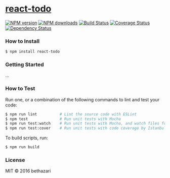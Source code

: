 # [react-todo](https://github.com/bethazari/react-todo)

[![NPM version](http://img.shields.io/npm/v/react-mvc-babel.svg?style=flat-square)](https://www.npmjs.com/package/react-mvc-babel)
[![NPM downloads](http://img.shields.io/npm/dm/react-mvc-babel.svg?style=flat-square)](https://www.npmjs.com/package/react-mvc-babel)
[![Build Status](http://img.shields.io/travis/albanecmlad/react-mvc-babel/master.svg?style=flat-square)](https://travis-ci.org/albanecmlad/react-mvc-babel)
[![Coverage Status](https://img.shields.io/coveralls/albanecmlad/react-mvc-babel.svg?style=flat-square)](https://coveralls.io/albanecmlad/react-mvc-babel)
[![Dependency Status](http://img.shields.io/david/albanecmlad/react-mvc-babel.svg?style=flat-square)](https://david-dm.org/albanecmlad/react-mvc-babel)

> 

### How to Install

```sh
$ npm install react-todo
```

### Getting Started

...

### How to Test

Run one, or a combination of the following commands to lint and test your code:

```sh
$ npm run lint          # Lint the source code with ESLint
$ npm test              # Run unit tests with Mocha
$ npm run test:watch    # Run unit tests with Mocha, and watch files for changes
$ npm run test:cover    # Run unit tests with code coverage by Istanbul
```

To build scripts, run:

```sh
$ npm run build
```

### License

MIT © 2016 bethazari

